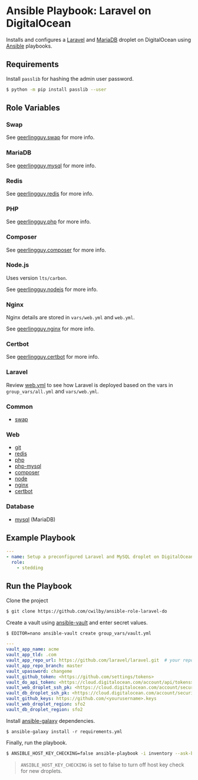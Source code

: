 # Ansible Playbook: Laravel on DigitalOcean

Installs and configures a [Laravel](https://laravel.com/) and [MariaDB](https://mariadb.org) droplet on DigitalOcean using [Ansible](https://ansible.com) playbooks.

## Requirements

Install `passlib` for hashing the admin user password.

```bash
$ python -m pip install passlib --user
```

## Role Variables

### Swap

See [geerlingguy.swap](https://github.com/geerlingguy/ansible-role-swap) for more info.

### MariaDB

See [geerlingguy.mysql](https://github.com/geerlingguy/ansible-role-mysql) for more info.

### Redis

See [geerlingguy.redis](https://github.com/geerlingguy/ansible-role-redis) for more info.

### PHP

See [geerlingguy.php](https://github.com/geerlingguy/ansible-role-php) for more info.

### Composer

See [geerlingguy.composer](https://github.com/geerlingguy/ansible-role-composer) for more info.

### Node.js

Uses version `lts/carbon`.

See [geerlingguy.nodejs](https://github.com/geerlingguy/ansible-role-nodejs) for more info.

### Nginx

Nginx details are stored in `vars/web.yml` and `web.yml`.

See [geerlingguy.nginx](https://github.com/geerlingguy/ansible-role-nginx) for more info.

### Certbot

See [geerlingguy.certbot](https://github.com/geerlingguy/ansible-role-certbot) for more info.

### Laravel

Review [web.yml](./web.yml) to see how Laravel is deployed based on the vars in `group_vars/all.yml` and `vars/web.yml`.

### Common
* [swap](https://github.com/geerlingguy/ansible-role-swap)

### Web
* [git](https://github.com/geerlingguy/ansible-role-git)
* [redis](https://github.com/geerlingguy/ansible-role-redis)
* [php](https://github.com/geerlingguy/ansible-role-php)
* [php-mysql](https://github.com/geerlingguy/ansible-role-php-mysql)
* [composer](https://github.com/geerlingguy/ansible-role-composer)
* [node](https://github.com/geerlingguy/ansible-role-nodejsjs)
* [nginx](https://github.com/geerlingguy/ansible-role-nginx)
* [certbot](https://github.com/geerlingguy/ansible-role-certbot)

### Database
* [mysql](https://github.com/geerlingguy/ansible-role-mysql) (MariaDB)

## Example Playbook

```yml
---
- name: Setup a preconfigured Laravel and MySQL droplet on DigitalOcean
  role:
    - stedding
```

## Run the Playbook

Clone the project

```bash
$ git clone https://github.com/cwilby/ansible-role-laravel-do
```

Create a vault using [ansible-vault](https://docs.ansible.com/ansible/2.6/user_guide/vault.html) and enter secret values.

```bash
$ EDITOR=nano ansible-vault create group_vars/vault.yml
```

```yml
---
vault_app_name: acme
vault_app_tld: .com
vault_app_repo_url: https://github.com/laravel/laravel.git  # your repo here
vault_app_repo_branch: master
vault_upassword: changeme
vault_github_token: <https://github.com/settings/tokens>
vault_do_api_token: <https://cloud.digitalocean.com/account/api/tokens>
vault_web_droplet_ssh_pk: <https://cloud.digitalocean.com/account/security#keys>
vault_db_droplet_ssh_pk: <https://cloud.digitalocean.com/account/security#keys>
vault_github_keys: https://github.com/<yourusername>.keys
vault_web_droplet_region: sfo2
vault_db_droplet_region: sfo2
```

Install [ansible-galaxy](https://galaxy.ansible.com) dependencies.

```
$ ansible-galaxy install -r requirements.yml
```

Finally, run the playbook.

```bash
$ ANSIBLE_HOST_KEY_CHECKING=false ansible-playbook -i inventory --ask-become --ask-vault-pass playbook.yml
```

> `ANSIBLE_HOST_KEY_CHECKING` is set to false to turn off host key check for new droplets.